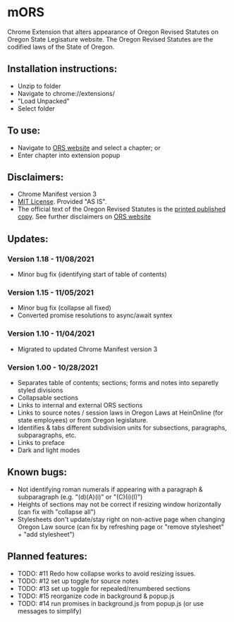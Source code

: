 # mORS

Chrome Extension that alters appearance of Oregon Revised Statutes on Oregon State Legisature website. The Oregon Revised Statutes are the codified laws of the State of Oregon.

## Installation instructions:
* Unzip to folder
* Navigate to chrome://extensions/
* "Load Unpacked"
* Select folder

## To use:
* Navigate to [ORS website](https://www.oregonlegislature.gov/bills_laws/Pages/ORS.aspx) and select a chapter; or
* Enter chapter into extension popup

## Disclaimers:
* Chrome Manifest version 3
* [MIT License](https://github.com/rmauger/mORS/blob/master/LICENSE). Provided "AS IS".
* The official text of the Oregon Revised Statutes is the [printed published copy](https://apps.oregon.gov/ecommerce/lcc?AspxAutoDetectCookieSupport=1). 
See further disclaimers on [ORS website](https://www.oregonlegislature.gov/bills_laws/Pages/ORS.aspx)

## Updates:

  ### Version 1.18 - 11/08/2021
   * Minor bug fix (identifying start of table of contents)

  ### Version 1.15 - 11/05/2021
   * Minor bug fix (collapse all fixed)
   * Converted promise resolutions to async/await syntex

  ### Version 1.10 - 11/04/2021
  * Migrated to updated Chrome Manifest version 3
 
  ### Version 1.00 - 10/28/2021
  * Separates table of contents; sections; forms and notes into separetly styled divisions
  * Collapsable sections
  * Links to internal and external ORS sections
  * Links to source notes / session laws in Oregon Laws at HeinOnline (for state employees) or from Oregon legislature.
  * Identifies & tabs different subdivision units for subsections, paragraphs, subparagraphs, etc.
  * Links to preface
  * Dark and light modes
  
## Known bugs:
  * Not identifying roman numerals if appearing with a paragraph & subparagraph (e.g. "(d)(A)(i)" or "(C)(i)(I)")
  * Heights of sections may not be correct if resizing window horizontally (can fix with "collapse all")
  * Stylesheets don't update/stay right on non-active page when changing Oregon Law source (can fix by refreshing page or "remove stylesheet" + "add stylesheet")
  
## Planned features:
  * TODO: #11 Redo how collapse works to avoid resizing issues.
  * TODO: #12 set up toggle for source notes
  * TODO: #13 set up toggle for repealed/renumbered sections
  * TODO: #15 reorganize code in background & popup.js
  * TODO: #14 run promises in background.js from popup.js (or use messages to simplify)

  
